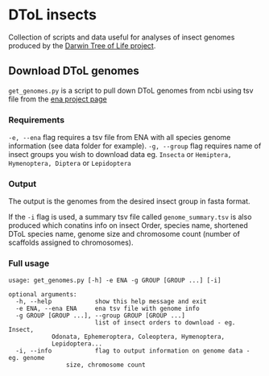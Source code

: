 # DToL insects
Collection of scripts and data useful for analyses of insect genomes produced by the [Darwin Tree of Life project](https://www.darwintreeoflife.org/).

## Download DToL genomes

`get_genomes.py` is a script to pull down DToL genomes from ncbi using tsv file from the [ena project page](https://www.ebi.ac.uk/ena/browser/text-search?query=darwin%20tree%20of%20life)

### Requirements
`-e, --ena` flag requires a tsv file from ENA with all species genome information (see data folder for example).
`-g, --group` flag requires name of insect groups you wish to download data eg. `Insecta` or `Hemiptera, Hymenoptera, Diptera` or `Lepidoptera`

### Output
The output is the genomes from the desired insect group in fasta format.

If the `-i` flag is used, a summary tsv file called `genome_summary.tsv` is also produced which conatins info on insect Order, species name, shortened DToL species name, genome size and chromosome count (number of scaffolds assigned to chromosomes).

### Full usage

```
usage: get_genomes.py [-h] -e ENA -g GROUP [GROUP ...] [-i]

optional arguments:
  -h, --help            show this help message and exit
  -e ENA, --ena ENA     ena tsv file with genome info
  -g GROUP [GROUP ...], --group GROUP [GROUP ...]
                        list of insect orders to download - eg. Insect,
			Odonata, Ephemeroptera, Coleoptera, Hymenoptera,
			Lepidoptera...
  -i, --info            flag to output information on genome data - eg. genome
      			size, chromosome count
```
